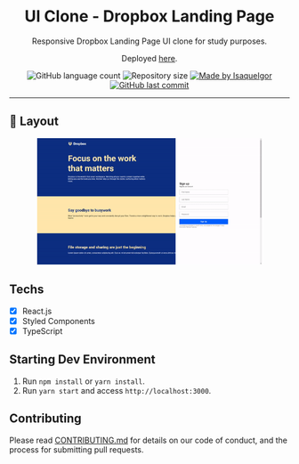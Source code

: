 <h1 align="center">
UI Clone - Dropbox Landing Page
</h1>

<p align="center">Responsive Dropbox Landing Page UI clone for study purposes.</p>
<p align="center">Deployed <a href="#">here</a>.</p>

<p align="center">
  <img alt="GitHub language count" src="https://img.shields.io/github/languages/count/IsaqueIgor/Dropbox-Landing-Page-?color=%2304D361">

  <img alt="Repository size" src="https://img.shields.io/github/repo-size/IsaqueIgor/Dropbox-Landing-Page-">

  <a href="https://www.linkedin.com/in/isaqueigor/">
    <img alt="Made by IsaqueIgor" src="https://img.shields.io/badge/made%20by-IsaqueIgor-%2304D361">
  </a>

  <a href="https://github.com/IsaqueIgor/Dropbox-Landing-Page-/commits/master">
    <img alt="GitHub last commit" src="https://img.shields.io/github/last-commit/IsaqueIgor/Dropbox-Landing-Page-">
  </a>
</p>

<hr>

## 🔖 Layout

<p align="center">
  <img alt="Layout" title="#Layout" src=".github/giflayout.gif" width="80%" />
</p>

## Techs

- [x] React.js
- [x] Styled Components
- [x] TypeScript

## Starting Dev Environment

1. Run `npm install` or `yarn install`.<br />
2. Run `yarn start` and access `http://localhost:3000`.<br />

## Contributing

Please read [CONTRIBUTING.md](CONTRIBUTING.md) for details on our code of conduct, and the process for submitting pull requests.
